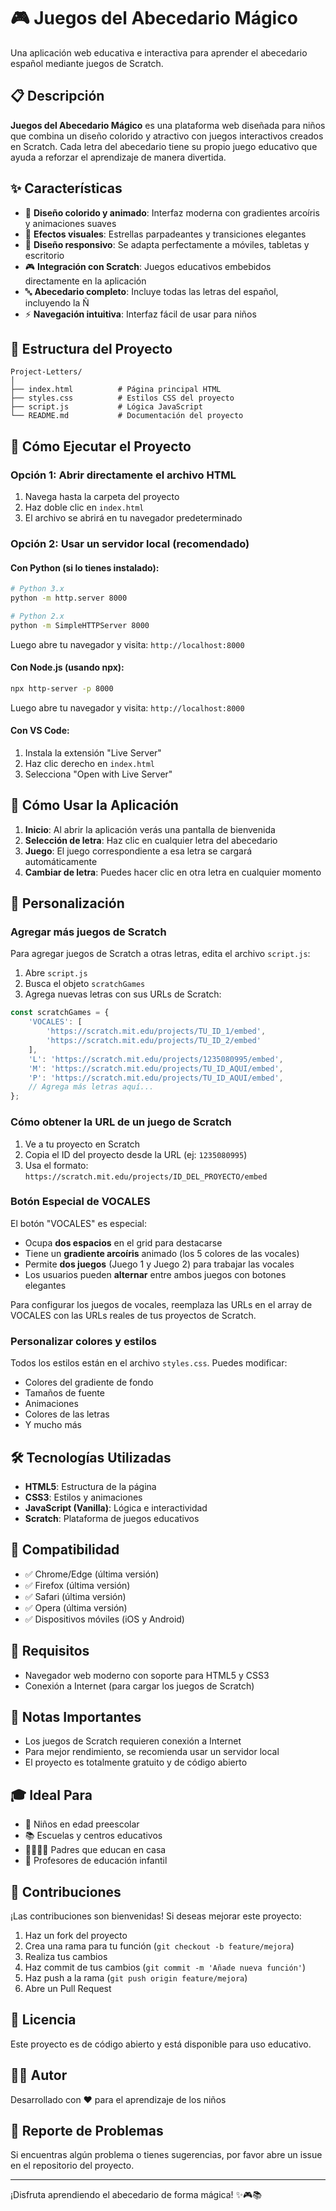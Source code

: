 # 🎮 Juegos del Abecedario Mágico

Una aplicación web educativa e interactiva para aprender el abecedario español mediante juegos de Scratch.

## 📋 Descripción

**Juegos del Abecedario Mágico** es una plataforma web diseñada para niños que combina un diseño colorido y atractivo con juegos interactivos creados en Scratch. Cada letra del abecedario tiene su propio juego educativo que ayuda a reforzar el aprendizaje de manera divertida.

## ✨ Características

- 🎨 **Diseño colorido y animado**: Interfaz moderna con gradientes arcoíris y animaciones suaves
- 🌟 **Efectos visuales**: Estrellas parpadeantes y transiciones elegantes
- 📱 **Diseño responsivo**: Se adapta perfectamente a móviles, tabletas y escritorio
- 🎮 **Integración con Scratch**: Juegos educativos embebidos directamente en la aplicación
- 🔤 **Abecedario completo**: Incluye todas las letras del español, incluyendo la Ñ
- ⚡ **Navegación intuitiva**: Interfaz fácil de usar para niños

## 📁 Estructura del Proyecto

```
Project-Letters/
│
├── index.html          # Página principal HTML
├── styles.css          # Estilos CSS del proyecto
├── script.js           # Lógica JavaScript
└── README.md           # Documentación del proyecto
```

## 🚀 Cómo Ejecutar el Proyecto

### Opción 1: Abrir directamente el archivo HTML

1. Navega hasta la carpeta del proyecto
2. Haz doble clic en `index.html`
3. El archivo se abrirá en tu navegador predeterminado

### Opción 2: Usar un servidor local (recomendado)

#### Con Python (si lo tienes instalado):

```bash
# Python 3.x
python -m http.server 8000

# Python 2.x
python -m SimpleHTTPServer 8000
```

Luego abre tu navegador y visita: `http://localhost:8000`

#### Con Node.js (usando npx):

```bash
npx http-server -p 8000
```

Luego abre tu navegador y visita: `http://localhost:8000`

#### Con VS Code:

1. Instala la extensión "Live Server"
2. Haz clic derecho en `index.html`
3. Selecciona "Open with Live Server"

## 🎯 Cómo Usar la Aplicación

1. **Inicio**: Al abrir la aplicación verás una pantalla de bienvenida
2. **Selección de letra**: Haz clic en cualquier letra del abecedario
3. **Juego**: El juego correspondiente a esa letra se cargará automáticamente
4. **Cambiar de letra**: Puedes hacer clic en otra letra en cualquier momento

## 🎨 Personalización

### Agregar más juegos de Scratch

Para agregar juegos de Scratch a otras letras, edita el archivo `script.js`:

1. Abre `script.js`
2. Busca el objeto `scratchGames`
3. Agrega nuevas letras con sus URLs de Scratch:

```javascript
const scratchGames = {
    'VOCALES': [
        'https://scratch.mit.edu/projects/TU_ID_1/embed',
        'https://scratch.mit.edu/projects/TU_ID_2/embed'
    ],
    'L': 'https://scratch.mit.edu/projects/1235080995/embed',
    'M': 'https://scratch.mit.edu/projects/TU_ID_AQUI/embed',
    'P': 'https://scratch.mit.edu/projects/TU_ID_AQUI/embed',
    // Agrega más letras aquí...
};
```

### Cómo obtener la URL de un juego de Scratch

1. Ve a tu proyecto en Scratch
2. Copia el ID del proyecto desde la URL (ej: `1235080995`)
3. Usa el formato: `https://scratch.mit.edu/projects/ID_DEL_PROYECTO/embed`

### Botón Especial de VOCALES

El botón "VOCALES" es especial:
- Ocupa **dos espacios** en el grid para destacarse
- Tiene un **gradiente arcoíris** animado (los 5 colores de las vocales)
- Permite **dos juegos** (Juego 1 y Juego 2) para trabajar las vocales
- Los usuarios pueden **alternar** entre ambos juegos con botones elegantes

Para configurar los juegos de vocales, reemplaza las URLs en el array de VOCALES con las URLs reales de tus proyectos de Scratch.

### Personalizar colores y estilos

Todos los estilos están en el archivo `styles.css`. Puedes modificar:

- Colores del gradiente de fondo
- Tamaños de fuente
- Animaciones
- Colores de las letras
- Y mucho más

## 🛠️ Tecnologías Utilizadas

- **HTML5**: Estructura de la página
- **CSS3**: Estilos y animaciones
- **JavaScript (Vanilla)**: Lógica e interactividad
- **Scratch**: Plataforma de juegos educativos

## 📱 Compatibilidad

- ✅ Chrome/Edge (última versión)
- ✅ Firefox (última versión)
- ✅ Safari (última versión)
- ✅ Opera (última versión)
- ✅ Dispositivos móviles (iOS y Android)

## 🔧 Requisitos

- Navegador web moderno con soporte para HTML5 y CSS3
- Conexión a Internet (para cargar los juegos de Scratch)

## 📝 Notas Importantes

- Los juegos de Scratch requieren conexión a Internet
- Para mejor rendimiento, se recomienda usar un servidor local
- El proyecto es totalmente gratuito y de código abierto

## 🎓 Ideal Para

- 👶 Niños en edad preescolar
- 📚 Escuelas y centros educativos
- 👨‍👩‍👧‍👦 Padres que educan en casa
- 🏫 Profesores de educación infantil

## 🤝 Contribuciones

¡Las contribuciones son bienvenidas! Si deseas mejorar este proyecto:

1. Haz un fork del proyecto
2. Crea una rama para tu función (`git checkout -b feature/mejora`)
3. Realiza tus cambios
4. Haz commit de tus cambios (`git commit -m 'Añade nueva función'`)
5. Haz push a la rama (`git push origin feature/mejora`)
6. Abre un Pull Request

## 📄 Licencia

Este proyecto es de código abierto y está disponible para uso educativo.

## 👨‍💻 Autor

Desarrollado con ❤️ para el aprendizaje de los niños

## 🐛 Reporte de Problemas

Si encuentras algún problema o tienes sugerencias, por favor abre un issue en el repositorio del proyecto.

---

¡Disfruta aprendiendo el abecedario de forma mágica! ✨🎮📚

